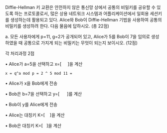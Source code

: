 Diffie-Hellman 키 교환은 안전하지 않은 통신망 상에서 공통의 비밀키를 공유할 수 있도록 하는 프로토콜로서, 많은 상용 네트워크 시스템과 어플리케이션에서 일회용 세션키를 생성하는데 활용되고 있다. Alice와 Bob이 Diffie-Hellman 기법을 사용하여 공통의 비밀키를 생성하려 한다. 다음 물음에 답하시오. (총 22점)

a. 모든 사용자에게 p=11, g=2가 공개되어 있고, Alice가 5를 Bob이 7을 임의로 생성하였을 때 공통으로 가지게 되는 비밀키는 무엇이 되는지 보이시오. (12점)

각 처리과정 2점

• Alice가 a=5을 선택하고 x=[     ]을 계산

	x = q^a mod p = 2 ^ 5 mod 11 =
• Alice가 x을 Bob에게 전송

• Bob은 b=7을 선택하고 y=[      ]를 계산

• Bob이 y를 Alice에게 전송

• Alice는 대칭키 K=[    ]을 계산

• Bob은 대칭키 K=[   ]을 계산